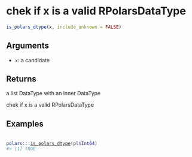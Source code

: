# chek if x is a valid RPolarsDataType

```r
is_polars_dtype(x, include_unknown = FALSE)
```

## Arguments

- `x`: a candidate

## Returns

a list DataType with an inner DataType

chek if x is a valid RPolarsDataType

## Examples

<pre class='r-example'> <code> <span class='r-in'><span></span></span>
<span class='r-in'><span><span class='fu'>polars</span><span class='fu'>:::</span><span class='fu'><a href='https://rdrr.io/pkg/polars/man/is_polars_dtype.html'>is_polars_dtype</a></span><span class='op'>(</span><span class='va'>pl</span><span class='op'>$</span><span class='va'>Int64</span><span class='op'>)</span></span></span>
<span class='r-out co'><span class='r-pr'>#&gt;</span> [1] TRUE</span>
 </code></pre>